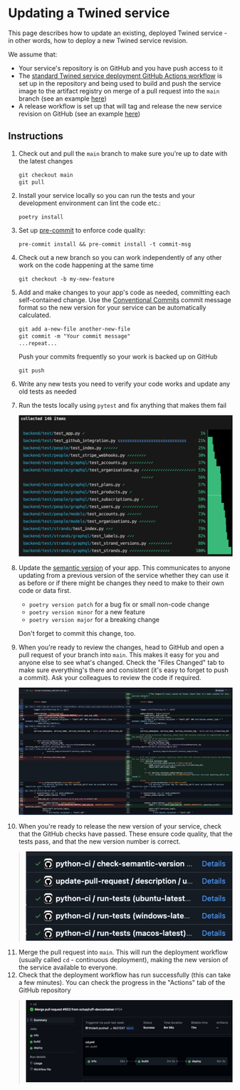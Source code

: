 # Updating a Twined service

This page describes how to update an existing, deployed Twined service -
in other words, how to deploy a new Twined service revision.

We assume that:

- Your service's repository is on GitHub and you have push access to it
- The [standard Twined service deployment GitHub Actions
  workflow](https://github.com/octue/workflows/blob/main/.github/workflows/build-twined-service.yml)
  is set up in the repository and being used to build and push the
  service image to the artifact registry on merge of a pull request into
  the `main` branch (see an example
  [here](https://github.com/octue/example-service-kueue/blob/main/.github/workflows/release.yml))
- A release workflow is set up that will tag and release the new service
  revision on GitHub (see an example
  [here](https://github.com/octue/example-service-kueue/blob/main/.github/workflows/release.yml))

## Instructions

1.  Check out and pull the `main` branch to make sure you're up to date
    with the latest changes

    ```shell
    git checkout main
    git pull
    ```

2.  Install your service locally so you can run the tests and your
    development environment can lint the code etc.:

    ```shell
    poetry install
    ```

3.  Set up [pre-commit](https://pre-commit.com/) to enforce code
    quality:

    ```shell
    pre-commit install && pre-commit install -t commit-msg
    ```

4.  Check out a new branch so you can work independently of any other
    work on the code happening at the same time

    ```shell
    git checkout -b my-new-feature
    ```

5.  Add and make changes to your app's code as needed, committing each
    self-contained change. Use the [Conventional
    Commits](https://www.conventionalcommits.org/en/v1.0.0/) commit
    message format so the new version for your service can be
    automatically calculated.

    ```shell
    git add a-new-file another-new-file
    git commit -m "Your commit message"
    ...repeat...
    ```

    Push your commits frequently so your work is backed up on GitHub

    ```shell
    git push
    ```

6.  Write any new tests you need to verify your code works and update
    any old tests as needed

7.  Run the tests locally using `pytest` and fix anything that makes
    them fail

    ![image](images/updating_services/pytest.png)

8.  Update the [semantic version](https://semver.org/) of your app. This
    communicates to anyone updating from a previous version of the
    service whether they can use it as before or if there might be
    changes they need to make to their own code or data first.

    - `poetry version patch` for a bug fix or small non-code change
    - `poetry version minor` for a new feature
    - `poetry version major` for a breaking change

    Don't forget to commit this change, too.

9.  When you're ready to review the changes, head to GitHub and open a
    pull request of your branch into `main`. This makes it easy for you
    and anyone else to see what's changed. Check the "Files Changed"
    tab to make sure everything's there and consistent (it's easy to
    forget to push a commit). Ask your colleagues to review the code if
    required.

    ![image](images/updating_services/diff.png)

10. When you're ready to release the new version of your service, check
    that the GitHub checks have passed. These ensure code quality, that
    the tests pass, and that the new version number is correct.

> ![image](images/updating_services/checks.png)

11. Merge the pull request into `main`. This will run the deployment
    workflow (usually called `cd` - continuous deployment), making the
    new version of the service available to everyone.
12. Check that the deployment workflow has run successfully (this can
    take a few minutes). You can check the progress in the "Actions"
    tab of the GitHub repository

> ![image](images/updating_services/deployment.png)

